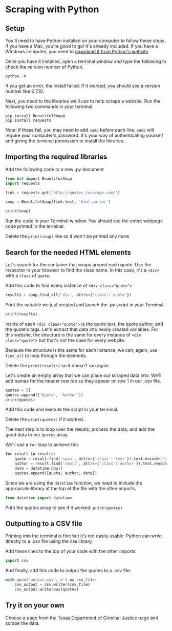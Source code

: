 # Scraping with Python

## Setup

You'll need to have Python installed on your computer to follow these steps. If you have a Mac, you're good to go! It's already included. If you have a Windows computer, you need to [download it from Python's website](https://www.python.org/downloads/).

Once you have it installed, open a terminal window and type the following to check the version number of Python.

```
python -V
```

If you get an error, the install failed. If it worked, you should see a version number like 2.7.10.

Next, you need to the libraries we'll use to help scrape a website. Run the following two commands in your terminal.

```
pip install BeautifulSoup4
pip install requests
```

Note: if these fail, you may need to add `sudo` before each line. `sudo` will require your computer's password. It's your way of authenticating yourself and giving the terminal permission to install the libraries.

## Importing the required libraries

Add the following code to a new .py document

```python
from bs4 import BeautifulSoup 
import requests

link = requests.get('http://quotes.toscrape.com/')

soup = BeautifulSoup(link.text, 'html.parser')

print(soup)
```

Run the code in your Terminal window. You should see the entire webpage code printed in the terminal.

Delete the `print(soup)` line so it won't be printed any more

## Search for the needed HTML elements

Let's search for the container that wraps around each quote. Use the inspector in your browser to find the class name. In this case, it's a `<div>` with a `class` of `quote`.

Add this code to find every instance of `<div class="quote">`

```python
results = soup.find_all('div', attrs={'class':'quote'})
```

Print the variable we just created and launch the .py script in your Terminal.

```python
print(results)
```

Inside of each `<div class="quote">` is the quote text, the quote author, and the quote's tags. Let's extract that data into newly created variables. For this website, the structure is the same for every instance of `<div class="quote">` but that's not the case for every website.

Because the structure is the same for each instance, we can, again, use `find_all` to loop through the elements.

Delete the `print(results)` so it doesn't run again.

Let's create an empty array that we can place our scraped data into. We'll add names for the header row too so they appear on row 1 in our .csv file.

```python
quotes = []
quotes.append(['Quote', 'Author'])
print(quotes)
```

Add this code and execute the script in your terminal.

Delete the `print(quotes)` if it worked.

The next step is to loop over the results, process the data, and add the good data to our `quotes` array.

We'll use a `for` loop to achieve this

```python
for result in results:
    quote = result.find('span', attrs={'class':'text'}).text.encode('utf-8')
    author = result.find('small', attrs={'class':'author'}).text.encode('utf-8')
    date = datetime.now()
    quotes.append([quote, author, date])
```

Since we are using the `datetime` function, we need to include the appropriate library at the top of the file with the other imports.

```python
from datetime import datetime
```

Print the quotes array to see if it worked: `print(quotes)`

## Outputting to a CSV file

Printing into the terminal is fine but it's not easily usable. Python can write directly to a .csv file using the css library.

Add these lines to the top of your code with the other imports:

```python
import csv
```

And finally, add this code to output the quotes to a .csv file:

```python
with open('output.csv','a') as csv_file:
    csv_output = csv.writer(csv_file)
    csv_output.writerows(quotes)
```

## Try it on your own

Choose a page from the [Texas Department of Criminal Justice page](https://www.tdcj.state.tx.us/death_row/index.html) and scrape the data.